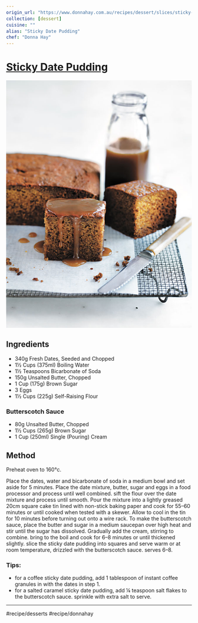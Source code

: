 ```yaml
---
origin_url: "https://www.donnahay.com.au/recipes/dessert/slices/sticky-date-pudding-with-butterscotch-sauce"
collection: [dessert]
cuisine: ""
alias: "Sticky Date Pudding"
chef: "Donna Hay"
---
```

# [Sticky Date Pudding](https://www.donnahay.com.au/recipes/dessert/slices/sticky-date-pudding-with-butterscotch-sauce)

![](../assets/da9c87bbd78779a1d0e03695b6ea284a.png)

## Ingredients
* 340g Fresh Dates, Seeded and Chopped
* 1½ Cups (375ml) Boiling Water
* 1½ Teaspoons Bicarbonate of Soda
* 150g Unsalted Butter, Chopped
* 1 Cup (175g) Brown Sugar
* 3 Eggs
* 1½ Cups (225g) Self-Raising Flour

### Butterscotch Sauce
* 80g Unsalted Butter, Chopped
* 1½ Cups (265g) Brown Sugar
* 1 Cup (250ml) Single (Pouring) Cream

## Method
Preheat oven to 160°c.

Place the dates, water and bicarbonate of soda in a medium bowl and set aside for 5 minutes. Place the date mixture, butter, sugar and eggs in a food processor and process until well combined. sift the flour over the date mixture and process until smooth.
Pour the mixture into a lightly greased 20cm square cake tin lined with non-stick baking paper and cook for 55–60 minutes or until cooked when tested with a skewer. Allow to cool in the tin for 10 minutes before turning out onto a wire rack.
To make the butterscotch sauce, place the butter and sugar in a medium saucepan over high heat and stir until the sugar has dissolved. Gradually add the cream, stirring to combine. bring to the boil and cook for 6–8 minutes or until thickened slightly.
slice the sticky date pudding into squares and serve warm or at room temperature, drizzled with the butterscotch sauce. serves 6–8.

### Tips:

* for a coffee sticky date pudding, add 1 tablespoon of instant coffee granules in with the dates in step 1.
* for a salted caramel sticky date pudding, add ¼ teaspoon salt flakes to the butterscotch sauce. sprinkle with extra salt to serve.
- - - -
#recipe/desserts #recipe/donnahay